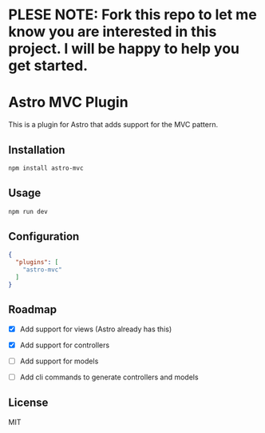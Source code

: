 # PLESE NOTE: Fork this repo to let me know you are interested in this project. I will be happy to help you get started.

# Astro MVC Plugin

This is a plugin for Astro that adds support for the MVC pattern.

## Installation

```sh
npm install astro-mvc
```

## Usage

```sh
npm run dev
```

## Configuration

```json
{
  "plugins": [
    "astro-mvc"
  ]
}
```

## Roadmap

- [x] Add support for views (Astro already has this)
- [x] Add support for controllers
- [ ] Add support for models
- [ ] Add cli commands to generate controllers and models


## License

MIT

